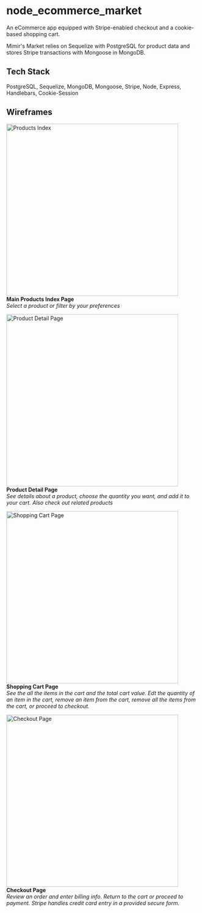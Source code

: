 # node_ecommerce_market
An eCommerce app equipped with Stripe-enabled checkout and a cookie-based 
shopping cart.

Mimir's Market relies on Sequelize with PostgreSQL for product data and stores 
Stripe transactions with Mongoose in MongoDB.

## Tech Stack
PostgreSQL, Sequelize, MongoDB, Mongoose, Stripe, Node, Express, Handlebars, 
Cookie-Session

## Wireframes
<img src="https://raw.githubusercontent.com/patrickklima/project_mimirs_market/master/docs/wireframes/products_index.png" 
     width="450" alt="Products Index">  
**Main Products Index Page**  
_Select a product or filter by your preferences_  

<img src="https://raw.githubusercontent.com/patrickklima/project_mimirs_market/master/docs/wireframes/products_detail.png" 
     width="450" alt="Product Detail Page">  
**Product Detail Page**  
_See details about a product, choose the quantity you want, and add it to your cart. Also check out related products_

<img src="https://raw.githubusercontent.com/patrickklima/project_mimirs_market/master/docs/wireframes/cart_edit.png" 
     width="450" alt="Shopping Cart Page">  
**Shopping Cart Page**  
_See the all the items in the cart and the total cart value. Edt the quantity of an item in the cart, remove an item from the cart, remove all the items from the cart, or proceed to checkout._  

<img src="https://raw.githubusercontent.com/patrickklima/project_mimirs_market/master/docs/wireframes/checkout.png" 
     width="450" alt="Checkout Page">  
**Checkout Page**  
_Review an order and enter billing info. Return to the cart or proceed to payment. Stripe handles credit card entry in a provided secure form._  
